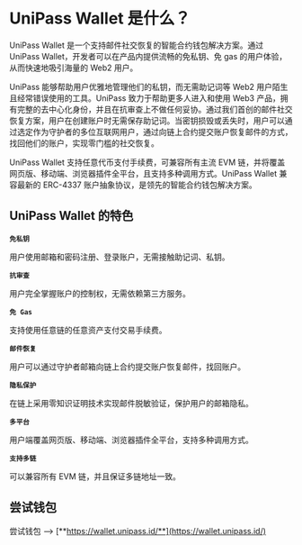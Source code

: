 # UniPass Wallet 是什么？

UniPass Wallet 是一个支持邮件社交恢复的智能合约钱包解决方案。通过 UniPass Wallet，开发者可以在产品内提供流畅的免私钥、免 gas 的用户体验，从而快速地吸引海量的 Web2 用户。

UniPass 能够帮助用户优雅地管理他们的私钥，而无需助记词等 Web2 用户陌生且经常错误使用的工具。UniPass 致力于帮助更多人进入和使用 Web3 产品，拥有完整的去中心化身份，并且在抗审查上不做任何妥协。通过我们首创的邮件社交恢复方案，用户在创建账户时无需保存助记词。当密钥损毁或丢失时，用户可以通过选定作为守护者的多位互联网用户，通过向链上合约提交账户恢复邮件的方式，找回他们的账户，实现零门槛的社交恢复。

UniPass Wallet 支持任意代币支付手续费，可兼容所有主流 EVM 链，并将覆盖网页版、移动端、浏览器插件全平台，且支持多种调用方式。UniPass Wallet 兼容最新的 ERC-4337 账户抽象协议，是领先的智能合约钱包解决方案。

## UniPass Wallet 的特色

**`免私钥`**

用户使用邮箱和密码注册、登录账户，无需接触助记词、私钥。

**`抗审查`**

用户完全掌握账户的控制权，无需依赖第三方服务。

**`免 Gas`**

支持使用任意链的任意资产支付交易手续费。

**`邮件恢复`**

用户可以通过守护者邮箱向链上合约提交账户恢复邮件，找回账户。

**`隐私保护`**

在链上采用零知识证明技术实现邮件脱敏验证，保护用户的邮箱隐私。

**`多平台`**

用户端覆盖网页版、移动端、浏览器插件全平台，支持多种调用方式。

**`支持多链`**

可以兼容所有 EVM 链，并且保证多链地址一致。

## 尝试钱包

尝试钱包 —> [**https://wallet.unipass.id/**](https://wallet.unipass.id/)